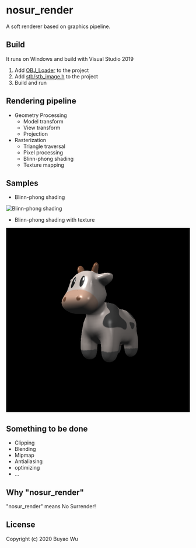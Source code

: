 # nosur_render

A soft renderer based on graphics pipeline.

## Build

It runs on Windows and build with Visual Studio 2019

1. Add [OBJ_Loader](https://github.com/Bly7/OBJ-Loader) to the project
2. Add [stb/stb_image.h](https://github.com/nothings/stb) to the project
3. Build and run
   
## Rendering pipeline

- Geometry Processing
  - Model transform
  - View transform
  - Projection
- Rasterization
  - Triangle traversal
  - Pixel processing
  - Blinn-phong shading
  - Texture mapping

## Samples

- Blinn-phong shading

<img src="https://github.com/chronoby/nosur_render/blob/master/output/phone.png" width="700"  alt="Blinn-phong shading"/><br/>

- Blinn-phong shading with texture

<img src="https://github.com/chronoby/nosur_render/blob/master/output/texture.png" width="700"  alt="with texture"/><br/>

## Something to be done

- Clipping
- Blending
- Mipmap
- Antialiasing
- optimizing
- ...

## Why "nosur_render"

"nosur_render" means No Surrender!

## License

Copyright (c) 2020 Buyao Wu
